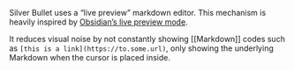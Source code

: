 Silver Bullet uses a “live preview” markdown editor. This mechanism is heavily inspired by [Obsidian’s live preview mode](https://help.obsidian.md/Live+preview+update).

It reduces visual noise by not constantly showing [[Markdown]] codes such as `[this is a link](https://to.some.url)`, only showing the underlying Markdown when the cursor is placed inside. 